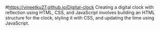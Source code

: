 #https://vineetku27.github.io/Digital-clock
Creating a digital clock with reflection using HTML, CSS, and JavaScript involves building an HTML structure for the clock, styling it with CSS, and updating the time using JavaScript.
